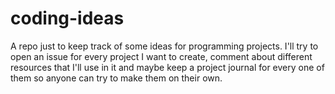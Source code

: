 # coding-ideas
A repo just to keep track of some ideas for programming projects. I'll try to open an issue for every project I want to create, comment about different resources that I'll use in it and maybe keep a project journal for every one of them so anyone can try to make them on their own.

